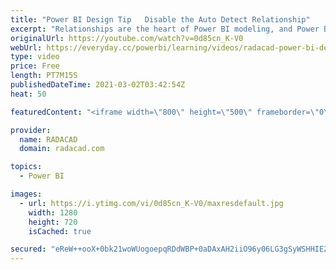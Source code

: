 ```yaml
---
title: "Power BI Design Tip   Disable the Auto Detect Relationship"
excerpt: "Relationships are the heart of Power BI modeling, and Power BI Desktop has a way to help and identify the relationships based on the source, or the data. However, often, this ability to automatically detect a relationship is more troublesome than helping, especially when you deal with tables that are"
originalUrl: https://youtube.com/watch?v=0d85cn_K-V0
webUrl: https://everyday.cc/powerbi/learning/videos/radacad-power-bi-design-tip-disable-the-auto-detect-relationship/
type: video
price: Free
length: PT7M15S
publishedDateTime: 2021-03-02T03:42:54Z
heat: 50

featuredContent: "<iframe width=\"800\" height=\"500\" frameborder=\"0\" src=\"https://www.youtube.com/embed/0d85cn_K-V0\" allow=\"accelerometer; autoplay; encrypted-media; gyroscope; picture-in-picture\" allowfullscreen></iframe>"

provider:
  name: RADACAD
  domain: radacad.com

topics:
  - Power BI

images:
  - url: https://i.ytimg.com/vi/0d85cn_K-V0/maxresdefault.jpg
    width: 1280
    height: 720
    isCached: true

secured: "eReW++ooX+0bk21woWUogoepqRDdWBP+0aDAxAH2iiO96y06LG3gSyWSHHIEZQvN2abtE0oAK3C9RyttnVCTMRrcM7JFNeLgbvUUDh/aB8eGpOwoZndxmBxh1IbyEcGNiIgQDDJC34sfT0iqmoCN3qOx4cYf2RsMYxpI5M70Rg+nci/6O7ZOM5k3VBRAURLCf+nWco2590F4HfLd7SIwoxP6yWx0g3sLY2KTu8UmGKIZdaemRN83yVBJHkZ4y1kCC67ryPMY06RX8ymGrsdjVYp49g9BvGJVjqQW4mu0FVPvUC5LMlagYqZ5xUEP1rw5eeH2HfmbL33vCWQXb0eI0AOESlwqD0TCFRy2E6/PQ8io1vUIfHP5mV1Zj9Zr/PCy5MTH9zrQxLlLTAlTbjEPlKOiiiIASVOArZI1TrpVUsU=;5ZPXLHc6Wt8R6ZJ1o5nYKA=="
---
```


